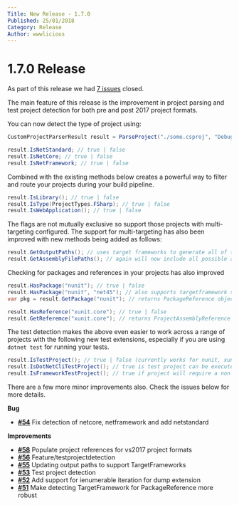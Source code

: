 ```yaml
---
Title: New Release - 1.7.0
Published: 25/01/2018
Category: Release
Author: wwwlicious
---
```


# 1.7.0 Release

As part of this release we had [7 issues](https://github.com/cake-contrib/Cake.Incubator/issues?milestone=10&state=closed) closed.

The main feature of this release is the improvement in project parsing and test project detection for both pre and post 2017 project formats.

You can now detect the type of project using:

```csharp
CustomProjectParserResult result = ParseProject("./some.csproj", "Debug");

result.IsNetStandard; // true | false
result.IsNetCore; // true | false
result.IsNetFramework; // true | false
```

Combined with the existing methods below creates a powerful way to filter and route your projects during your build pipeline.

```csharp
result.IsLibrary(); // true | false
result.IsType(ProjectTypes.FSharp); // true | false
result.IsWebApplication(); // true | false
```

The flags are not mutually exclusive so support those projects with multi-targeting configured.
The support for multi-targeting has also been improved with new methods being added as follows:

```csharp
result.GetOutputPaths(); // uses target frameworks to generate all of the artifact output paths (dll's, exe's)
result.GetAssemblyFilePaths(); // again will now include all possible artifact output paths (dll's, exe's)
```

Checking for packages and references in your projects has also improved

```csharp
result.HasPackage("nunit"); // true | false 
result.HasPackage("nunit", "net45"); // also supports targetframework specific package lookups
var pkg = result.GetPackage("nunit"); // returns PackageReference object or null

result.HasReference("xunit.core"); // true | false
result.GetReferemce("xunit.core"); // returns ProjectAssemblyReference object or null
```

The test detection makes the above even easier to work across a range of projects with the following new test extensions, especially if you are using `dotnet test` for running your tests.

```csharp
result.IsTestProject(); // true | false (currently works for nunit, xunit, mstest, fsunit, fixie, Expecto)
result.IsDotNetCliTestProject(); // true is test project can be executed with 'dotnet test' otherwise false
result.IsFrameworkTestProject(); // true if project will require a non 'dotnet test' runner to be executed
```

There are a few more minor improvements also. Check the issues below for more details.

__Bug__

- [__#54__](https://github.com/cake-contrib/Cake.Incubator/issues/54) Fix detection of netcore, netframework and add netstandard

__Improvements__

- [__#58__](https://github.com/cake-contrib/Cake.Incubator/issues/58) Populate project references for vs2017 project formats
- [__#56__](https://github.com/cake-contrib/Cake.Incubator/pull/56) Feature/testprojectdetection
- [__#55__](https://github.com/cake-contrib/Cake.Incubator/issues/55) Updating output paths to support TargetFrameworks
- [__#53__](https://github.com/cake-contrib/Cake.Incubator/issues/53) Test project detection
- [__#52__](https://github.com/cake-contrib/Cake.Incubator/issues/52) Add support for ienumerable iteration for dump extension
- [__#51__](https://github.com/cake-contrib/Cake.Incubator/issues/51) Make detecting TargetFramework for PackageReference more robust

